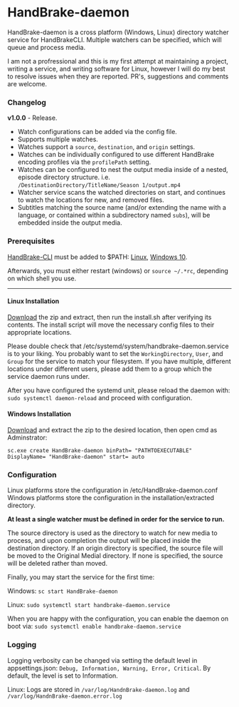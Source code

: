 ﻿# HandBrake-daemon

HandBrake-daemon is a cross platform (Windows, Linux) directory watcher service for HandBrakeCLI. Multiple watchers can be specified, which will queue and process media.

I am not a profressional and this is my first attempt at maintaining a project, writing a service, and writing software for Linux, however I will do my best to resolve issues when they are reported. PR's, suggestions and comments are welcome.


### Changelog

**v1.0.0** - Release.
* Watch configurations can be added via the config file.
* Supports multiple watches.
* Watches support a `source`, `destination`, and `origin` settings.
* Watches can be individually configured to use different HandBrake encoding profiles via the `profilePath` setting.
* Watches can be configured to nest the output media inside of a nested, episode directory structure. i.e. `/DestinationDirectory/TitleName/Season 1/output.mp4`
* Watcher service scans the watched directories on start, and continues to watch the locations for new, and removed files.
* Subtitles matching the source name (and/or extending the name with a language, or contained within a subdirectory named `subs`), will be embedded inside the output media.

### Prerequisites
[HandBrake-CLI](https://handbrake.fr/downloads2.php) must be added to $PATH: [Linux](https://opensource.com/article/17/6/set-path-linux), [Windows 10](https://www.architectryan.com/2018/03/17/add-to-the-path-on-windows-10/).

Afterwards, you must either restart (windows) or `source ~/.*rc`, depending on which shell you use.

***
#### Linux Installation
[Download]() the zip and extract, then run the install.sh after verifying its contents. The install script will move the necessary config files to their appropriate locations.

Please double check that /etc/systemd/system/handbrake-daemon.service is to your liking. You probably want to set the `WorkingDirectory`, `User`, and `Group` for the service to match your filesystem.
If you have multiple, different locations under different users, please add them to a group which the service daemon runs under.

After you have configured the systemd unit, please reload the daemon with: `sudo systemctl daemon-reload` and proceed with configuration.

#### Windows Installation
[Download]() and extract the zip to the desired location, then open cmd as Adminstrator:

    sc.exe create HandBrake-daemon binPath= "PATHTOEXECUTABLE" DisplayName= "HandBrake-daemon" start= auto

### Configuration
Linux platforms store the configuration in /etc/HandBrake-daemon.conf
Windows platforms store the configuration in the installation/extracted directory.

**At least a single watcher must be defined in order for the service to run.**

The source directory is used as the directory to watch for new media to process, and upon completion the output will be placed inside the destination directory.
If an origin directory is specified, the source file will be moved to the Original Medial directory.
If none is specified, the source will be deleted rather than moved.

Finally, you may start the service for the first time:

Windows: `sc start HandBrake-daemon`

Linux: `sudo systemctl start handbrake-daemon.service`

When you are happy with the configuration, you can enable the daemon on boot via: `sudo systemctl enable handbrake-daemon.service`

### Logging

Logging verbosity can be changed via setting the default level in appsettings.json: `Debug, Information, Warning, Error, Critical`. By default, the level is set to Information.

Linux: Logs are stored in `/var/log/HandnBrake-daemon.log` and `/var/log/HandnBrake-daemon.error.log`

